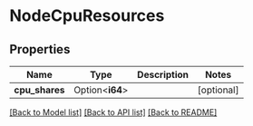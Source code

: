 # NodeCpuResources

## Properties

Name | Type | Description | Notes
------------ | ------------- | ------------- | -------------
**cpu_shares** | Option<**i64**> |  | [optional]

[[Back to Model list]](../README.md#documentation-for-models) [[Back to API list]](../README.md#documentation-for-api-endpoints) [[Back to README]](../README.md)


